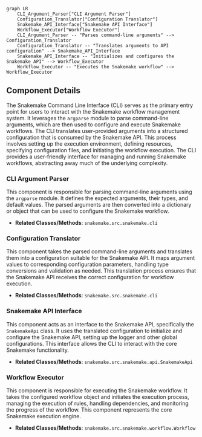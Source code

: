 ```mermaid
graph LR
    CLI_Argument_Parser["CLI Argument Parser"]
    Configuration_Translator["Configuration Translator"]
    Snakemake_API_Interface["Snakemake API Interface"]
    Workflow_Executor["Workflow Executor"]
    CLI_Argument_Parser -- "Parses command-line arguments" --> Configuration_Translator
    Configuration_Translator -- "Translates arguments to API configuration" --> Snakemake_API_Interface
    Snakemake_API_Interface -- "Initializes and configures the Snakemake API" --> Workflow_Executor
    Workflow_Executor -- "Executes the Snakemake workflow" --> Workflow_Executor
```

## Component Details

The Snakemake Command Line Interface (CLI) serves as the primary entry point for users to interact with the Snakemake workflow management system. It leverages the `argparse` module to parse command-line arguments, which are then used to configure and execute Snakemake workflows. The CLI translates user-provided arguments into a structured configuration that is consumed by the Snakemake API. This process involves setting up the execution environment, defining resources, specifying configuration files, and initiating the workflow execution. The CLI provides a user-friendly interface for managing and running Snakemake workflows, abstracting away much of the underlying complexity.

### CLI Argument Parser
This component is responsible for parsing command-line arguments using the `argparse` module. It defines the expected arguments, their types, and default values. The parsed arguments are then converted into a dictionary or object that can be used to configure the Snakemake workflow.
- **Related Classes/Methods**: `snakemake.src.snakemake.cli`

### Configuration Translator
This component takes the parsed command-line arguments and translates them into a configuration suitable for the Snakemake API. It maps argument values to corresponding configuration parameters, handling type conversions and validation as needed. This translation process ensures that the Snakemake API receives the correct configuration for workflow execution.
- **Related Classes/Methods**: `snakemake.src.snakemake.cli`

### Snakemake API Interface
This component acts as an interface to the Snakemake API, specifically the `SnakemakeApi` class. It uses the translated configuration to initialize and configure the Snakemake API, setting up the logger and other global configurations. This interface allows the CLI to interact with the core Snakemake functionality.
- **Related Classes/Methods**: `snakemake.src.snakemake.api.SnakemakeApi`

### Workflow Executor
This component is responsible for executing the Snakemake workflow. It takes the configured workflow object and initiates the execution process, managing the execution of rules, handling dependencies, and monitoring the progress of the workflow. This component represents the core Snakemake execution engine.
- **Related Classes/Methods**: `snakemake.src.snakemake.workflow.Workflow`
